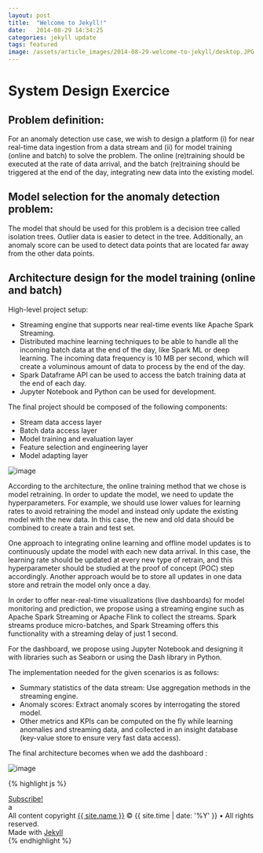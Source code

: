 ```yaml
---
layout: post
title:  "Welcome to Jekyll!"
date:   2014-08-29 14:34:25
categories: jekyll update
tags: featured
image: /assets/article_images/2014-08-29-welcome-to-jekyll/desktop.JPG
---
```

# **System Design Exercice**

## Problem definition:
For an anomaly detection use case, we wish to design a platform (i) for near real-time data ingestion from a data stream and (ii) for model training (online and batch) to solve the problem. The online (re)training should be executed at the rate of data arrival, and the batch (re)training should be triggered at the end of the day, integrating new data into the existing model. 

## Model selection for the anomaly detection problem:
The model that should be used for this problem is a decision tree called isolation trees. Outlier data is easier to detect in the tree. Additionally, an anomaly score can be used to detect data points that are located far away from the other data points.

## Architecture design for the model training (online and batch)
High-level project setup:

- Streaming engine that supports near real-time events like Apache Spark Streaming.
- Distributed machine learning techniques to be able to handle all the incoming batch data at the end of the day, like Spark ML or deep learning. The incoming data frequency is 10 MB per second, which will create a voluminous amount of data to process by the end of the day.
- Spark Dataframe API can be used to access the batch training data at the end of each day.
- Jupyter Notebook and Python can be used for development.

The final project should be composed of the following components:

- Stream data access layer
- Batch data access layer
- Model training and evaluation layer
- Feature selection and engineering layer
- Model adapting layer


![image](https://user-images.githubusercontent.com/10657080/232062716-1ba60d68-9988-4fe0-824c-241ac19e5dd2.png)


According to the architecture, the online training method that we chose is model retraining. In order to update the model, we need to update the hyperparameters. For example, we should use lower values for learning rates to avoid retraining the model and instead only update the existing model with the new data. In this case, the new and old data should be combined to create a train and test set.

One approach to integrating online learning and offline model updates is to continuously update the model with each new data arrival. In this case, the learning rate should be updated at every new type of retrain, and this hyperparameter should be studied at the proof of concept (POC) step accordingly. Another approach would be to store all updates in one data store and retrain the model only once a day.

In order to offer near-real-time visualizations (live dashboards) for model monitoring and prediction, we propose using a streaming engine such as Apache Spark Streaming or Apache Flink to collect the streams. Spark streams produce micro-batches, and Spark Streaming offers this functionality with a streaming delay of just 1 second.

For the dashboard, we propose using Jupyter Notebook and designing it with libraries such as Seaborn or using the Dash library in Python.

The implementation needed for the given scenarios is as follows:

- Summary statistics of the data stream: Use aggregation methods in the streaming engine.
- Anomaly scores: Extract anomaly scores by interrogating the stored model.
- Other metrics and KPIs can be computed on the fly while learning anomalies and streaming data, and collected in an insight database (key-value store to ensure very fast data access).

The final architecture becomes when we add the dashboard :


![image](https://user-images.githubusercontent.com/10657080/232062601-d0cb5b42-f8b1-4417-a40d-87896fa47deb.png)


{% highlight js %}

<footer class="site-footer">
 <a class="subscribe" href="{{ "/feed.xml" | prepend: site.baseurl }}"> <span class="tooltip"> <i class="fa fa-rss"></i> Subscribe!</span></a>
  <div class="inner">a
   <section class="copyright">All content copyright <a href="mailto:{{ site.email}}">{{ site.name }}</a> &copy; {{ site.time | date: '%Y' }} &bull; All rights reserved.</section>
   <section class="poweredby">Made with <a href="http://jekyllrb.com"> Jekyll</a></section>
  </div>
</footer>
{% endhighlight %}


[jekyll]:      http://jekyllrb.com
[jekyll-gh]:   https://github.com/jekyll/jekyll
[jekyll-help]: https://github.com/jekyll/jekyll-help
